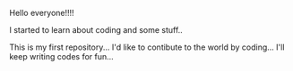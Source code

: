 Hello everyone!!!!

I started to learn about coding and some stuff..

This is my first repository...
I'd like to contibute to the world by coding...
I'll keep writing codes for fun...
